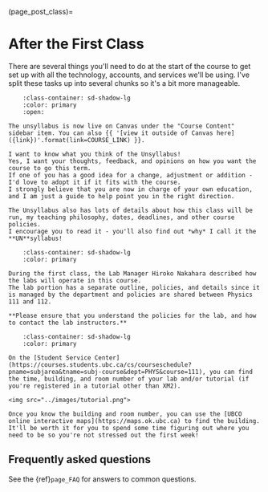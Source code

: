 (page_post_class)=
# After the First Class

There are several things you'll need to do at the start of the course to get set up with all the technology, accounts, and services we'll be using.
I've split these tasks up into several chunks so it's a bit more manageable. 


```{dropdown} 4. Read the Unsyllabus
    :class-container: sd-shadow-lg
    :color: primary
    :open:

The unsyllabus is now live on Canvas under the "Course Content" sidebar item. You can also {{ '[view it outside of Canvas here]({link})'.format(link=COURSE_LINK) }}.

I want to know what you think of the Unsyllabus! 
Yes, I want your thoughts, feedback, and opinions on how you want the course to go this term. 
If one of you has a good idea for a change, adjustment or addition - I'd love to adopt it if it fits with the course.
I strongly believe that you are now in charge of your own education, and I am just a guide to help point you in the right direction. 

The Unsyllabus also has lots of details about how this class will be run, my teaching philosophy, dates, deadlines, and other course policies.
I encourage you to read it - you'll also find out *why* I call it the **UN**syllabus!
```

```{dropdown} 5. Read the Phys 111 Lab Syllabus
    :class-container: sd-shadow-lg
    :color: primary

During the first class, the Lab Manager Hiroko Nakahara described how the labs will operate in this course.
The lab portion has a separate outline, policies, and details since it is managed by the department and policies are shared between Physics 111 and 112.

**Please ensure that you understand the policies for the lab, and how to contact the lab instructors.**
```

```{dropdown} 6. Figure out where your Lab and Tutorials will be held
    :class-container: sd-shadow-lg
    :color: primary

On the [Student Service Center](https://courses.students.ubc.ca/cs/courseschedule?pname=subjarea&tname=subj-course&dept=PHYS&course=111), you can find the time, building, and room number of your lab and/or tutorial (if you're registered in a tutorial other than XM2).

<img src="../images/tutorial.png">

Once you know the building and room number, you can use the [UBCO online interactive maps](https://maps.ok.ubc.ca) to find the building.
It'll be worth it for you to spend some time figuring out where you need to be so you're not stressed out the first week!
```

<!-- 
```{dropdown} 4. On the left sidebar in Canvas, click on Gradescope
    :class-container: sd-shadow-lg
    :color: primary

You should then be guided through a series of steps to create an account, set a password, and link it to our course. 

This is **very** important for you to do as it'll be our primary mechanism for delivering you feedback in this course.

<img src="../images/GradescopeAccount.gif">
```
 -->

## Frequently asked questions

See the {ref}`page_FAQ` for answers to common questions.